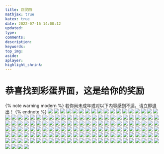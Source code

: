```yaml
---
title: 四灵四
mathjax: true
katex: true
date: 2022-07-16 14:00:12
updated:
type:
comments:
description:
keywords:
top_img:
aside:
aplayer:
highlight_shrink:
---
```


# 恭喜找到彩蛋界面，这是给你的奖励
{% note warning modern %}
若你尚未成年或对以下内容感到不适，请立即退出！
{% endnote %}
![](https://file.3dtuman.com/hentai/2021012722/thumb_0_425_f1ggshsx052.jpg)
![](https://file.3dtuman.com/hentai/20220623/thumb_0_425_frysovmi5am.jpg)
![](https://file.3dtuman.com/hentai/20220623/thumb_0_425_wghdn2og1da.jpg)
![](https://file.3dtuman.com/hentai/20220623/thumb_0_425_a3rxnphjzq5.jpg)
![](https://file.3dtuman.com/hentai/20220623/thumb_0_425_uaaiog2s5ht.jpg)
![](https://cdn.3dtuman.com/h/20220708/thumb_0_425_fmab5giuf03.jpg)
![](https://cdn.3dtuman.com/h/20220629/thumb_0_425_eiimfkbutyn.jpg)
![](https://cdn.3dtuman.com/h/20220621/thumb_0_425_cfwrhwpusc3.jpg)
![](https://cdn.3dtuman.com/h/20220613/thumb_0_425_p4tdjxwmq4o.jpg)
![](https://file.3dtuman.com/hentai/20220509/thumb_0_425_vkt1e504j3b.jpg)
![](https://cdn.3dtuman.com/h/20220610/thumb_0_425_ti4qwwxjitn.jpg)
![](https://file.3dtuman.com/hentai/20220509/thumb_0_425_dqk2pw0c2ro.jpg)
![](https://file.3dtuman.com/hentai/20220509/thumb_0_425_njc3kxlbvn2.jpg)
![](https://cdn.3dtuman.com/h/20220524/thumb_0_425_jglwrd4gi1s.jpg)
![](https://file.3dtuman.com/hentai/20220326/thumb_0_425_gizfyvfpm5n.jpg)
![](https://file.3dtuman.com/hentai/20220327/thumb_0_425_m0iyz4apo4b.jpg)
![](https://cdn.3dtuman.com/h/20220520/thumb_0_425_2hltq4kz5ni.jpg)
![](https://file.3dtuman.com/hentai/20220326/thumb_0_425_avq5dtfk5ws.jpg)
![](https://cdn.3dtuman.com/h/20220616/thumb_0_425_beaa3hpamv0.jpg)
![](https://cdn.3dtuman.com/h/20220419/thumb_0_425_yziahacffdo.jpg)
![](https://cdn.3dtuman.com/h/20220411/thumb_0_425_cghawvofxct.jpg)
![](https://cdn.3dtuman.com/h/20220317/thumb_0_425_hpmonparsmy.jpg)
![](https://cdn.3dtuman.com/h/20220311/thumb_0_425_b03ohcjpkom.jpg)
![](https://file.3dtuman.com/hentai/20220219/thumb_0_425_tby5r02foi1.jpg)
![](https://file.3dtuman.com/hentai/2020082003/thumb_0_425_2hof4za2e5g.jpg)
![](https://file.3dtuman.com/hentai/20220623/thumb_0_425_rgyedduygfs.jpg)
![](https://file.3dtuman.com/hentai/20220623/thumb_0_425_fmul4mqabxl.jpg)
![](https://file.3dtuman.com/hentai/20220623/thumb_0_425_a1wilsrtuer.jpg)
![](https://cdn.3dtuman.com/h/20220708/thumb_0_425_3zdf25vxlmt.jpg)
![](https://cdn.3dtuman.com/h/20220704/thumb_0_425_mphzhpzh0yb.jpg)
![](https://cdn.3dtuman.com/h/20220618/thumb_0_425_ahohz4tc4jx.jpg)
![](https://cdn.3dtuman.com/h/20220616/thumb_0_425_xixeows2icx.jpg)
![](https://cdn.3dtuman.com/h/20220614/thumb_0_425_g0ep1kg4grr.jpg)
![](https://cdn.3dtuman.com/h/20220613/thumb_0_425_bfnn1oudthy.jpg)
![](https://cdn.3dtuman.com/h/20220524/thumb_0_425_51g11x4iblp.jpg)
![](https://cdn.3dtuman.com/h/20220517/thumb_0_425_45awojeosps.jpg)
![](https://cdn.3dtuman.com/h/20220505/thumb_0_425_2hg1cimahlv.jpg)
![](https://cdn.3dtuman.com/h/20220501/thumb_0_425_lmx4rzed0gq.jpg)
![](https://cdn.3dtuman.com/h/20220426/thumb_0_425_vabdezyhszx.jpg)
![](https://cdn.3dtuman.com/h/20220426/thumb_0_425_5umm5hml3xw.jpg)
![](https://cdn.3dtuman.com/h/20220403/thumb_0_425_514wvrrfrws.jpg)
![](https://cdn.3dtuman.com/h/20220320/thumb_0_425_0014rw3gvjt.jpg)
![](https://file.3dtuman.com/hentai/20220219/thumb_0_425_vuhs2pcs12j.jpg)
![](https://cdn.3dtuman.com/h/20220206/thumb_0_425_b3svebwfb15.jpg)
![](https://cdn.3dtuman.com/h/20220129/thumb_0_425_2stodvkuii1.jpg)
![](https://cdn.3dtuman.com/h/20220129/thumb_0_425_erkjz2ooh5x.jpg)
![](https://cdn.3dtuman.com/h/20220129/thumb_0_425_341hcjl3xs4.jpg)
![](https://cdn.3dtuman.com/h/20220711/thumb_0_425_a5xgr155j3j.jpg)
![](https://cdn.3dtuman.com/h/20220711/thumb_0_425_judxu0b44yu.jpg)
![](https://file.3dtuman.com/hentai/20220623/thumb_0_425_ww4ldp105ob.jpg)
![](https://cdn.3dtuman.com/h/20220708/thumb_0_425_osk433rkzxl.jpg)
![](https://file.3dtuman.com/hentai/20220623/thumb_0_425_bthkkrmgzxk.jpg)
![](https://file.3dtuman.com/hentai/20220623/thumb_0_425_thncuknusud.jpg)
![](https://file.3dtuman.com/hentai/20220623/thumb_0_425_n44o3la3nwa.jpg)
![](https://file.3dtuman.com/hentai/20220623/thumb_0_425_qzn0bt4j0dh.jpg)
![](https://file.3dtuman.com/hentai/20220602/thumb_0_425_cv2mzldqydz.jpg)
![](https://cdn.3dtuman.com/h/20220613/thumb_0_425_10j0xr3pg4c.jpg)
![](https://file.3dtuman.com/hentai/20220509/thumb_0_425_ricsmldtsnx.jpg)
![](https://file.3dtuman.com/hentai/20220509/thumb_0_425_qbvvqt3wubh.jpg)
![](https://file.3dtuman.com/hentai/20220326/thumb_0_425_ntkfxyl4iiw.jpg)
![](https://file.3dtuman.com/hentai/20220326/thumb_0_425_aptc1uieih0.jpg)
![](https://file.3dtuman.com/hentai/20220219/thumb_0_425_orxgqhsjlte.jpg)
![](https://file.3dtuman.com/hentai/20220219/thumb_0_425_hqos1f0t254.jpg)
![](https://file.3dtuman.com/hentai/20220219/thumb_0_425_kppbrxfuuxz.jpg)
![](https://file.3dtuman.com/hentai/20220219/thumb_0_425_yqbzfxeetmw.jpg)
![](https://file.3dtuman.com/hentai/20220219/thumb_0_425_fqntutuqumh.jpg)
![](https://cdn.3dtuman.com/h/20220101/thumb_0_425_fvzgvvsx1yx.jpg)
![](https://file.3dtuman.com/hentai/20211224/thumb_0_425_tci1j52q5eo.jpg)
![](https://cdn.3dtuman.com/h/20211219/thumb_0_425_51u4qazyqde.jpg)
![](https://cdn.3dtuman.com/h/20211215/thumb_0_425_5pwkh1oylrt.jpg)
![](https://cdn.3dtuman.com/h/20220627/thumb_0_425_mnjzptu4f4h.jpg)
![](https://file.3dtuman.com/hentai/20220326/thumb_0_425_eqncmv30tfr.jpg)
![](https://file.3dtuman.com/hentai/20220326/thumb_0_425_pdeba2fqzcs.jpg)
![](https://file.3dtuman.com/hentai/20220325/thumb_0_425_4abcdzdmngo.jpg)
![](https://cdn.3dtuman.com/h/20220411/thumb_0_425_q1mdfxih3k1.jpg)
![](https://file.3dtuman.com/hentai/20210701/thumb_0_425_lclpsrmrn4i.jpg)
![](https://file.3dtuman.com/h/20210420/thumb_0_425_4l1dy4nvrry.jpg)
![](https://file.3dtuman.com/hentai/2021012818/thumb_0_425_jhd0oijg41i.jpg)
![](https://file.3dtuman.com/hentai/2021012722/thumb_0_425_sjdkrfl3oy5.jpg)
![](https://file.3dtuman.com/hentai/2021012721/thumb_0_425_rlkasj41ds3.jpg)
![](https://file.3dtuman.com/hentai/2021012723/thumb_0_425_kprwucpvufe.jpg)
![](https://file.3dtuman.com/hentai/2021012723/thumb_0_425_xdebtunhbr1.jpg)
![](https://file.3dtuman.com/hentai/2021012723/thumb_0_425_ffb1eqbu5kh.jpg)
![](https://file.3dtuman.com/hentai/2021012722/thumb_0_425_naagct44yzh.jpg)
![](https://file.3dtuman.com/hentai/2021012722/thumb_0_425_1v32oynk5se.jpg)
![](https://file.3dtuman.com/hentai/2021012721/thumb_0_425_vhvunbxjozr.jpg)
![](https://file.3dtuman.com/hentai/2021012723/thumb_0_425_fmbkcr0zpor.jpg)
![](https://file.3dtuman.com/hentai/2021012723/thumb_0_425_gpch2jhqigy.jpg)
![](https://file.3dtuman.com/hentai/2021012721/thumb_0_425_uaxtyckhqm4.jpg)
![](https://file.3dtuman.com/h/20210112/thumb_0_425_rfu1tnu1bpw.jpg)
![](https://file.3dtuman.com/h/2020120601/thumb_0_425_ehdbupxhwnu.jpg)
![](https://file.3dtuman.com/h/2020120315/thumb_0_425_z5gqhz1yfbv.jpg)
![](https://file.3dtuman.com/hentai/20210701/thumb_0_425_ptu2lemyyak.jpg)
![](https://file.3dtuman.com/hentai/2021012723/thumb_0_425_qoart1gf55l.jpg)
![](https://file.3dtuman.com/hentai/2021012721/thumb_0_425_lj45npl3jak.jpg)
![](https://file.3dtuman.com/hentai/2021012722/thumb_0_425_dk2c4f24nm3.jpg)
![](https://file.3dtuman.com/hentai/2021012722/thumb_0_425_gxhx2mf3y2m.jpg)
![](https://file.3dtuman.com/hentai/2021012723/thumb_0_425_fcaaozyhf2w.jpg)
![](https://file.3dtuman.com/hentai/2021012723/thumb_0_425_1crycnxpexc.jpg)
![](https://cdn.3dtuman.com/h/20220711/thumb_0_425_1so05qepi3e.jpg)
![](https://cdn.3dtuman.com/h/20220711/thumb_0_425_a5xgr155j3j.jpg)
![](https://cdn.3dtuman.com/h/20220618/thumb_0_425_ahohz4tc4jx.jpg)
![](https://cdn.3dtuman.com/h/20220614/thumb_0_425_g0ep1kg4grr.jpg)
![](https://cdn.3dtuman.com/h/20220426/thumb_0_425_vabdezyhszx.jpg)
![](https://cdn.3dtuman.com/h/20220426/thumb_0_425_5umm5hml3xw.jpg)
![](https://cdn.3dtuman.com/h/20220328/thumb_0_425_otztzhnu2u5.jpg)
![](https://cdn.3dtuman.com/h/20220711/thumb_0_425_k0qnlyvfgc0.jpg)
![](https://cdn.3dtuman.com/h/20211227/thumb_0_425_ezmaqn3syrt.jpg)
![](https://cdn.3dtuman.com/h/20211207/thumb_0_425_t3a25urmn1r.jpg)
![](https://file.3dtuman.com/hentai/20210702/thumb_0_425_j4sdsvxn5ug.jpg)
![](https://file.3dtuman.com/h/20210704/thumb_0_425_5vjwrm3wrll.jpg)
![](https://file.3dtuman.com/h/20210704/thumb_0_425_qkr0s0dgyhy.jpg)
![](https://file.3dtuman.com/hentai/2021012723/thumb_0_425_cpsnogi1uf4.jpg)
![](https://file.3dtuman.com/hentai/2021012818/thumb_0_425_ssusz1icswb.jpg)
![](https://file.3dtuman.com/2019/0307/20190307081635539.jpg)
![](https://file.3dtuman.com/2021/0228/20210228090754894.jpg)
![](https://file.3dtuman.com/2018/0723/20180723113712426.jpg)
![](https://file.3dtuman.com/h/2019020420/thumb_222_0_sjakdkemq5z.jpg)
![](https://file.3dtuman.com/2019/1215/20191215070211953.jpg)
![](https://file.3dtuman.com/2018/0808/20180808093427759.jpg)
![](https://file.3dtuman.com/2019/0306/20190306091109871.jpg)
![](https://file.3dtuman.com/2018/0722/20180722021806489.jpg)
![](https://file.3dtuman.com/hentai/2020082003/thumb_0_425_2hof4za2e5g.jpg)
![](https://file.3dtuman.com/2019/0307/20190307103501868.jpg)
![](https://file.3dtuman.com/2019/0310/20190310102532256.jpg)
![](https://file.3dtuman.com/2018/0723/20180723120855157.jpg)
![](https://file.3dtuman.com/2018/0723/thumb_236_0_20180723121921709.jpg)
![](https://file.3dtuman.com/2018/0723/20180723122430972.jpg)
![](https://file.3dtuman.com/2019/1002/20191002043558704.jpg)
![](https://file.3dtuman.com/2018/0721/20180721115906797.jpg)
![](https://file.3dtuman.com/2018/0809/20180809101011547.jpg)
![](https://file.3dtuman.com/hentai/20220623/thumb_0_425_rgyedduygfs.jpg)
![](https://file.3dtuman.com/hentai/20220623/thumb_0_425_bthkkrmgzxk.jpg)
![](https://file.3dtuman.com/hentai/20220623/thumb_0_425_thncuknusud.jpg)
![](https://file.3dtuman.com/hentai/20220623/thumb_0_425_n44o3la3nwa.jpg)
![](https://file.3dtuman.com/hentai/20220623/thumb_0_425_qzn0bt4j0dh.jpg)
![](https://file.3dtuman.com/hentai/20220602/thumb_0_425_vouktzgjctx.jpg)
![](https://file.3dtuman.com/hentai/20220509/thumb_0_425_g1didw41h3z.jpg)
![](https://file.3dtuman.com/hentai/20220326/thumb_0_425_ntkfxyl4iiw.jpg)
![](https://file.3dtuman.com/hentai/20220326/thumb_0_425_0mbq00egqtm.jpg)
![](https://file.3dtuman.com/hentai/20220326/thumb_0_425_1k2lqilqjdu.jpg)
![](https://file.3dtuman.com/hentai/20220219/thumb_0_425_orxgqhsjlte.jpg)
![](https://file.3dtuman.com/hentai/20220219/thumb_0_425_3mdr0nypzp0.jpg)
![](https://file.3dtuman.com/hentai/20220219/thumb_0_425_yqbzfxeetmw.jpg)
![](https://file.3dtuman.com/hentai/20220219/thumb_0_425_lrueja33o2n.jpg)
![](https://file.3dtuman.com/hentai/20211101/thumb_0_425_4vr2gpqks40.jpg)
![](https://file.3dtuman.com/hentai/2020082003/thumb_0_425_2hof4za2e5g.jpg)